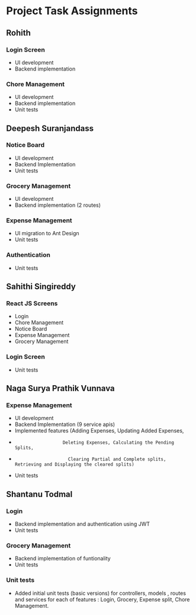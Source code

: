 # Project Task Assignments

## Rohith
### Login Screen
- UI development
- Backend implementation

### Chore Management
- UI development
- Backend implementation
- Unit tests

## Deepesh Suranjandass
### Notice Board
- UI development
- Backend Implementation
- Unit tests

### Grocery Management
- UI development
- Backend implementation (2 routes)

### Expense Management
- UI migration to Ant Design
- Unit tests

### Authentication
- Unit tests

## Sahithi Singireddy
### React JS Screens
- Login
- Chore Management
- Notice Board
- Expense Management
- Grocery Management
  
### Login Screen
- Unit tests

## Naga Surya Prathik Vunnava
### Expense Management


- UI development
- Backend Implementation (9 service apis)
- Implemented features (Adding Expenses, Updating Added Expenses,
-                       Deleting Expenses, Calculating the Pending Splits,
-                         Clearing Partial and Complete splits, Retrieving and Displaying the cleared splits)
- Unit tests

## Shantanu Todmal
### Login 
- Backend implementation and authentication using JWT
- Unit tests

### Grocery Management
- Backend implementation of funtionality
- Unit tests

### Unit tests
- Added initial unit tests (basic versions) for controllers, models , routes and services for each of features : Login, Grocery, Expense split, Chore Management.

